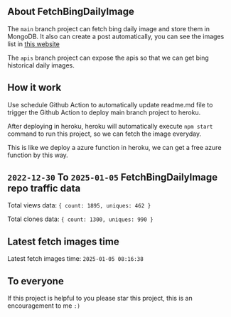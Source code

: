 ## About FetchBingDailyImage

The `main` branch project can fetch bing daily image and store them in MongoDB.
It also can create a post automatically, you can see the images list in [this website](https://oursalbum.netlify.app)

The `apis` branch project can expose the apis so that we can get bing historical daily images.

## How it work

Use schedule Github Action to automatically update readme.md file to trigger the Github Action to deploy main branch project to heroku.

After deploying in heroku, heroku will automatically execute `npm start` command to run this project, so we can fetch the image everyday.

This is like we deploy a azure function in heroku, we can get a free azure function by this way.

## `2022-12-30` To `2025-01-05` FetchBingDailyImage repo traffic data

Total views data: `{ count: 1895, uniques: 462 }`

Total clones data: `{ count: 1300, uniques: 990 }`

## Latest fetch images time

Latest fetch images time: `2025-01-05 08:16:38`

## To everyone

If this project is helpful to you please star this project, this is an encouragement to me `:)`



